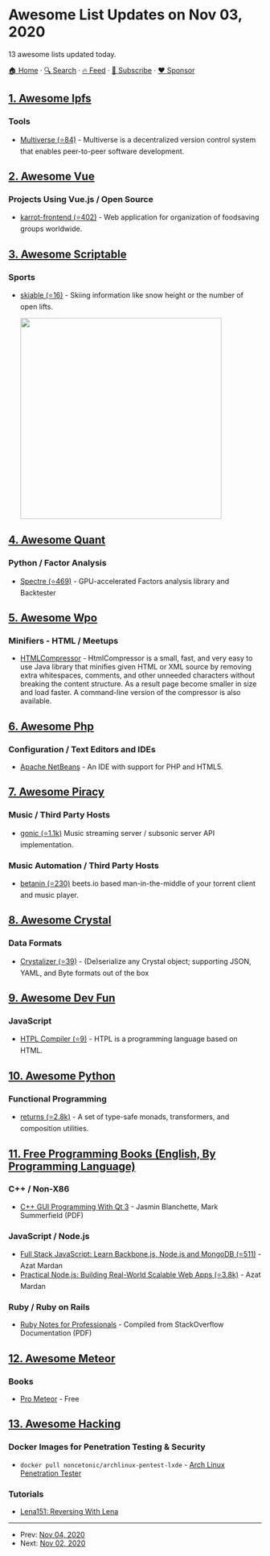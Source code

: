 # Awesome List Updates on Nov 03, 2020

13 awesome lists updated today.

[🏠 Home](/README.md) · [🔍 Search](https://www.trackawesomelist.com/search/) · [🔥 Feed](https://www.trackawesomelist.com/rss.xml) · [📮 Subscribe](https://trackawesomelist.us17.list-manage.com/subscribe?u=d2f0117aa829c83a63ec63c2f&id=36a103854c) · [❤️  Sponsor](https://github.com/sponsors/theowenyoung)



## [1. Awesome Ipfs](/content/ipfs/awesome-ipfs/README.md)

### Tools

*   [Multiverse (⭐84)](https://github.com/multiverse-vcs/go-multiverse) - Multiverse is a decentralized version control system that enables peer-to-peer software development.

## [2. Awesome Vue](/content/vuejs/awesome-vue/README.md)

### Projects Using Vue.js / Open Source

*   [karrot-frontend (⭐402)](https://github.com/yunity/karrot-frontend) - Web application for organization of foodsaving groups worldwide.

## [3. Awesome Scriptable](/content/dersvenhesse/awesome-scriptable/README.md)

### Sports

*   [skiable (⭐16)](https://github.com/p0fi/skiable-for-scriptable) - Skiing information like snow height or the number of open lifts.

    <img src="https://raw.githubusercontent.com/p0fi/skiable-for-scriptable/main/cover.png" width="400"/>

## [4. Awesome Quant](/content/wilsonfreitas/awesome-quant/README.md)

### Python / Factor Analysis

*   [Spectre (⭐469)](https://github.com/Heerozh/spectre) - GPU-accelerated Factors analysis library and Backtester

## [5. Awesome Wpo](/content/davidsonfellipe/awesome-wpo/README.md)

### Minifiers - HTML / Meetups

*   [HTMLCompressor](https://code.google.com/archive/p/htmlcompressor/) - HtmlCompressor is a small, fast, and very easy to use Java library that minifies given HTML or XML source by removing extra whitespaces, comments, and other unneeded characters without breaking the content structure. As a result page become smaller in size and load faster. A command-line version of the compressor is also available.

## [6. Awesome Php](/content/ziadoz/awesome-php/README.md)

### Configuration / Text Editors and IDEs

*   [Apache NetBeans](https://netbeans.apache.org/) - An IDE with support for PHP and HTML5.

## [7. Awesome Piracy](/content/Igglybuff/awesome-piracy/README.md)

### Music / Third Party Hosts

*   [gonic (⭐1.1k)](https://github.com/sentriz/gonic) Music streaming server / subsonic server API implementation.

### Music Automation / Third Party Hosts

*   [betanin (⭐230)](https://github.com/sentriz/betanin) beets.io based man-in-the-middle of your torrent client and music player.

## [8. Awesome Crystal](/content/veelenga/awesome-crystal/README.md)

### Data Formats

*   [Crystalizer (⭐39)](https://github.com/j8r/crystalizer) - (De)serialize any Crystal object; supporting JSON, YAML, and Byte formats out of the box

## [9. Awesome Dev Fun](/content/mislavcimpersak/awesome-dev-fun/README.md)

### JavaScript

*   [HTPL Compiler (⭐9)](https://github.com/roveroniandrea/HTPLcompiler) - HTPL is a programming language based on HTML.

## [10. Awesome Python](/content/vinta/awesome-python/README.md)

### Functional Programming

*   [returns (⭐2.8k)](https://github.com/dry-python/returns) - A set of type-safe monads, transformers, and composition utilities.

## [11. Free Programming Books (English, By Programming Language)](/content/EbookFoundation/free-programming-books/README.md)

### C++ / Non-X86

*   [C++ GUI Programming With Qt 3](https://ptgmedia.pearsoncmg.com/images/0131240722/downloads/blanchette_book.pdf) - Jasmin Blanchette, Mark Summerfield (PDF)

### JavaScript / Node.js

*   [Full Stack JavaScript: Learn Backbone.js, Node.js and MongoDB (⭐511)](https://github.com/azat-co/fullstack-javascript) - Azat Mardan
*   [Practical Node.js: Building Real-World Scalable Web Apps (⭐3.8k)](https://github.com/azat-co/practicalnode) - Azat Mardan

### Ruby / Ruby on Rails

*   [Ruby Notes for Professionals](https://books.goalkicker.com/RubyBook/) - Compiled from StackOverflow Documentation (PDF)

## [12. Awesome Meteor](/content/Urigo/awesome-meteor/README.md)

### Books

*   [Pro Meteor](https://pdfslide.net/documents/pro-meteor-book.html) - Free

## [13. Awesome Hacking](/content/carpedm20/awesome-hacking/README.md)

### Docker Images for Penetration Testing & Security

*   `docker pull noncetonic/archlinux-pentest-lxde` - [Arch Linux Penetration Tester](https://hub.docker.com/r/noncetonic/archlinux-pentest-lxde)

### Tutorials

*   [Lena151: Reversing With Lena](https://archive.org/details/lena151)

---

- Prev: [Nov 04, 2020](/content/2020/11/04/README.md)
- Next: [Nov 02, 2020](/content/2020/11/02/README.md)